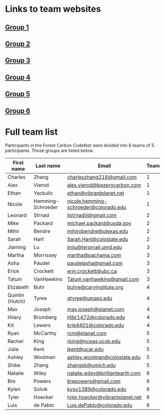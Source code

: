 # Links to team websites

## [Group 1](https://cu-esiil.github.io/FCC24_Group_1/)
## [Group 2](https://cu-esiil.github.io/FCC24_Group_2/)
## [Group 3](https://cu-esiil.github.io/FCC24_Group_3/)
## [Group 4](https://cu-esiil.github.io/FCC24_Group_4/)
## [Group 5](https://cu-esiil.github.io/FCC24_Group_5/)
## [Group 6](https://cu-esiil.github.io/FCC24_Group_6/)

# Full team list

Participants in the Forest Carbon Codefest were divided into 6 teams of 5 participants. Those groups are listed below.

| First name            | Last name             | Email                                      | Team | Tech Lead |
|-----------------------|-----------------------|--------------------------------------------|------|-----------|
| Charles               | Zhang                 | charleszhang216@gmail.com                  | 1    | |
| Alex                  | Vierod                | alex.vierod@bezerocarbon.com               | 1    |*|
| Ethan                 | Yackulic              | ethan@vibrantplanet.net                    | 1    | |
| Nicole                | Hemming-Schroeder     | nicole.hemming-schroeder@colorado.edu      | 1    | |
| Leonard               | Strnad                | ljstrnadiii@gmail.com                      | 2    |*|
| Mike                  | Packard               | michael.packard@usda.gov                   | 2    | |
| Mihir                 | Bendre                | mihirobendre@utexas.edu                    | 2    | |
| Sarah                 | Hart                  | Sarah.Hart@colostate.edu                   | 2    | |
| Jiaming               | Lu                    | jmlu@terpmail.umd.edu                      | 3    |*|
| Martha                | Morrissey             | martha@pachama.com                         | 3    | |
| Asha                  | Paudel                | paudelasha@gmail.com                       | 3    | |
| Erick                 | Crockett              | erin.crockett@ubc.ca                       | 3    | |
| Tatum                 | VanHawkins            | Tatum.vanhawkins@gmail.com                 | 3    | |
| Elizabeth             | Buhr                  | buhre@caryinstitute.org                    | 4    |*|
| Quintin (Hutch)       | Tyree                 | qtyree@umass.edu                           | 4    | |
| Max                   | Joseph                | max.joseph@planet.com                      | 4    | |
| Hilary                | Brumberg              | Hibr1472@colorado.edu                      | 4    | |
| Kit                   | Lewers                | krle4401@colorado.edu                      | 4    | |
| Ryan                  | McCarthy              | rcm@planet.com                             | 5    |*|
| Rachel                | King                  | rking@nceas.ucsb.edu                       | 5    | |
| Julia                 | Kent                  | jkent@ucar.edu                             | 5    | |
| Ashley                | Woolman               | ashley.woolman@colostate.edu               | 5    | |
| Shike                 | Zhang                 | zhangsk@umich.edu                          | 5    | |
| Natalie               | Wiley                 | natalie.wiley@brilliantearth.com           | 6    |*|
| Bre                   | Powers                | brepowers@gmail.com                        | 6    | |
| Kylen                 | Solvik                | kyso1389@colorado.edu                      | 6    | |
| Tyler                 | Hoecker               | tyler.hoecker@vibrantplanet.net            | 6    | |
| Luis                  | de Pablo              | Luis.dePablo@colorado.edu                  | 6    | |

